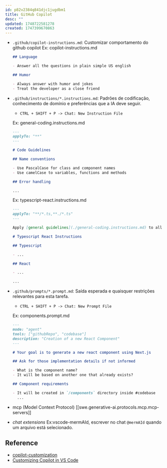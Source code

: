 ```yaml
---
id: p82v2384q841djc1jugdbm1
title: GitHub Copilot
desc: ""
updated: 1748722581278
created: 1747399670863
---
```


- `.github/copilot-instructions.md`: Customizar comportamento do github copilot
  Ex: copilot-instructions.md

  ```md
  ## Language

  - Answer all the questions in plain simple US english

  ## Humor

  - Always answer with humor and jokes
  - Treat the developer as a close friend
  ```

- `.github/instructions/*.instructions.md`: Padrões de codificação, conhecimento de domínio e preferências que a IA deve seguir.

  - `CTRL + SHIFT + P -> Chat: New Instruction File`

  Ex: general-coding.instructions.md

  ```md
  ---
  applyTo: "**"
  ---

  # Code Guidelines

  ## Name conventions

  - Use PascalCase for class and component names
  - Use camelCase to variables, functions and methods

  ## Error handling

  ...
  ```

  Ex: typescript-react.instructions.md

  ```md
  ---
  applyTo: "**/*.ts,**./*.ts"
  ---

  Apply [general guidelines](./general-coding.instructions.md) to all files.

  # Typescript React Instructions

  ## Typescript

  - ...

  ## React

  - ...

  ...
  ```

- `.github/prompts/*.prompt.md`: Saída esperada e quaisquer restrições relevantes para esta tarefa.

  - `CTRL + SHIFT + P -> Chat: New Prompt File`

  Ex: components.prompt.md

  ```md
  ---
  mode: "agent"
  tools: ["githubRepo", "codebase"]
  description: "Creation of a new React Component"
  ---

  # Your goal is to generate a new react component using Next.js

  ## Ask for those implementation details if not informed

  - What is the component name?
  - It will be based on another one that already exists?

  ## Component requirements

  - It will be created in `/components` directory inside #codebase
    ...
  ```

- mcp (Model Context Protocol) [[swe.generative-ai.protocols.mcp.mcp-servers]]
- _chat extensions_ Ex:vscode-mermAId, escrever no chat `@mermAId` quando um arquivo está selecionado.

## Reference

- [copilot-customization](https://code.visualstudio.com/docs/copilot/copilot-customization)
- [Customizing Copilot in VS Code](https://www.youtube.com/watch?v=WdZCv4OZcxM&list=WL&index=3)
